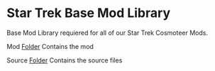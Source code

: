 # Star Trek Base Mod Library

Base Mod Library requiered for all of our Star Trek Cosmoteer Mods.

Mod [Folder](https://github.com/ST-AFA/Base_Mod_Library/tree/main/mod)
Contains the mod

Source [Folder](https://github.com/ST-AFA/Base_Mod_Library/tree/main/source)
Contains the source files
